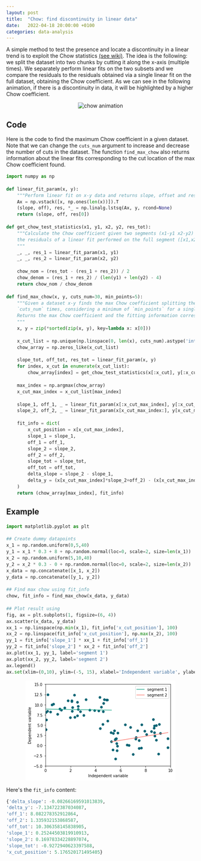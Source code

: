 ```yaml
---
layout: post
title:  "Chow: find discontinuity in linear data"
date:   2022-04-18 20:00:00 +0100
categories: data-analysis
---
```


A simple method to test the presence and locate a discontinuity in a linear trend is to exploit the Chow statistics [(see wiki)](https://en.wikipedia.org/wiki/Chow_test). The idea is the following: we split the dataset into two chunks by cutting it along the x-axis (multiple times). We separately perform linear fits on the two subsets and we compare the residuals to the residuals obtained via a single linear fit on the full dataset, obtaining the Chow coefficient. As we can see in the following animation, if there is a discontinuity in data, it will be highlighted by a higher Chow coefficient. 

<p style="text-align:center;"><img src="/asset/images/data-exploration/chow_animation.gif" alt="chow animation" width="1000"></p>


## Code
Here is the code to find the maximum Chow coefficient in a given dataset. Note that we can change the `cuts_num` argument to increase and decrease the number of cuts in the dataset. The function `find_max_chow` also returns information about the linear fits corresponding to the cut location of the max Chow coefficient found.

```python
import numpy as np

def linear_fit_param(x, y):
    """Perform linear fit on x-y data and returns slope, offset and residuals"""
    Ax = np.vstack([x, np.ones(len(x))]).T
    (slope, off), res, *_ = np.linalg.lstsq(Ax, y, rcond=None)
    return (slope, off, res[0])

def get_chow_test_statistics(x1, y1, x2, y2, res_tot):
    """Calculate the Chow coefficient given two segments (x1-y1 x2-y2) and
    the residuals of a linear fit performed on the full segment ([x1,x2] - [y1,y2])
    """
    _, _, res_1 = linear_fit_param(x1, y1)
    _, _, res_2 = linear_fit_param(x2, y2)

    chow_nom = (res_tot - (res_1 + res_2)) / 2
    chow_denom = (res_1 + res_2) / (len(y1) + len(y2) - 4)
    return chow_nom / chow_denom

def find_max_chow(x, y, cuts_num=30, min_points=5):
    """Given a dataset x-y finds the max Chow coefficient splitting the dataset into two different segments
    `cuts_num` times, considering a minimum of `min_points` for a single segment.
    Returns the max Chow coefficient and the fitting information corresponding to the max Chow data split.
    """
    x, y = zip(*sorted(zip(x, y), key=lambda x: x[0]))

    x_cut_list = np.unique(np.linspace(0, len(x), cuts_num).astype('int')[min_points:-min_points])
    chow_array = np.zeros_like(x_cut_list)

    slope_tot, off_tot, res_tot = linear_fit_param(x, y)
    for index, x_cut in enumerate(x_cut_list):
        chow_array[index] = get_chow_test_statistics(x[:x_cut], y[:x_cut], x[x_cut:], y[x_cut:], res_tot)

    max_index = np.argmax(chow_array)
    x_cut_max_index = x_cut_list[max_index]

    slope_1, off_1, _ = linear_fit_param(x[:x_cut_max_index], y[:x_cut_max_index])
    slope_2, off_2, _ = linear_fit_param(x[x_cut_max_index:], y[x_cut_max_index:])

    fit_info = dict(
        x_cut_position = x[x_cut_max_index],
        slope_1 = slope_1,
        off_1 = off_1,
        slope_2 = slope_2,
        off_2 = off_2,
        slope_tot = slope_tot,
        off_tot = off_tot,
        delta_slope = slope_2 - slope_1,
        delta_y = (x[x_cut_max_index]*slope_2+off_2) - (x[x_cut_max_index-1]*slope_1+off_1)
    )
    return (chow_array[max_index], fit_info)
 ```
 
 ## Example
```python
import matplotlib.pyplot as plt

## Create dummy datapoints
x_1 = np.random.uniform(0,5,40)
y_1 = x_1 * 0.3 + 8 + np.random.normal(loc=0, scale=2, size=len(x_1))
x_2 = np.random.uniform(5,10,40)
y_2 = x_2 * 0.3 - 0 + np.random.normal(loc=0, scale=2, size=len(x_2))
x_data = np.concatenate([x_1, x_2])
y_data = np.concatenate([y_1, y_2])

## Find max chow using fit_info
chow, fit_info = find_max_chow(x_data, y_data)

## Plot result using 
fig, ax = plt.subplots(1, figsize=(6, 4))
ax.scatter(x_data, y_data)
xx_1 = np.linspace(np.min(x_1), fit_info['x_cut_position'], 100)
xx_2 = np.linspace(fit_info['x_cut_position'], np.max(x_2), 100)
yy_1 = fit_info['slope_1'] * xx_1 + fit_info['off_1']
yy_2 = fit_info['slope_2'] * xx_2 + fit_info['off_2']
ax.plot(xx_1, yy_1, label='segment 1')
ax.plot(xx_2, yy_2, label='segment 2')
ax.legend()
ax.set(xlim=(0,10), ylim=(-5, 15), xlabel='Independent variable', ylabel='Dependent variable');
```
<p style="text-align:center;"><img src="/asset/images/data-exploration/chow_static.png" alt="chow example" width="400"></p>

 Here's the `fit_info` content:
 ```python
 {'delta_slope': -0.08266169591013839,
 'delta_y': -7.134722387034087,
 'off_1': 8.082278352912864,
 'off_2': 1.335932153868587,
 'off_tot': 10.306358145838905,
 'slope_1': 0.25244503819910913,
 'slope_2': 0.16978334228897074,
 'slope_tot': -0.9272940623397588,
 'x_cut_position': 5.176520171495405}
 ```

